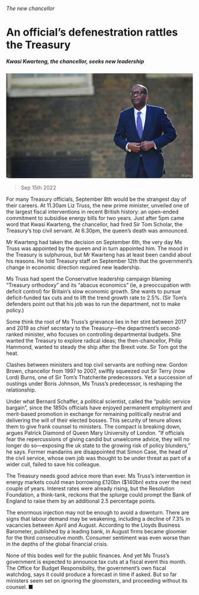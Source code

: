 ###### The new chancellor

# An official’s defenestration rattles the Treasury 

##### Kwasi Kwarteng, the chancellor, seeks new leadership 

![image](images/20220917_BRP005.jpg) 

> Sep 15th 2022 

For many Treasury officials, September 8th would be the strangest day of their careers. At 11.30am Liz Truss, the new prime minister, unveiled one of the largest fiscal interventions in recent British history: an open-ended commitment to subsidise energy bills for two years. Just after 5pm came word that Kwasi Kwarteng, the chancellor, had fired Sir Tom Scholar, the Treasury’s top civil servant. At 6.30pm, the queen’s death was announced. 

Mr Kwarteng had taken the decision on September 6th, the very day Ms Truss was appointed by the queen and in turn appointed him. The mood in the Treasury is sulphurous, but Mr Kwarteng has at least been candid about his reasons. He told Treasury staff on September 12th that the government’s change in economic direction required new leadership.

Ms Truss had spent the Conservative leadership campaign blaming “Treasury orthodoxy” and its “abacus economics” (ie, a preoccupation with deficit control) for Britain’s slow economic growth. She wants to pursue deficit-funded tax cuts and to lift the trend growth rate to 2.5%. (Sir Tom’s defenders point out that his job was to run the department, not to make policy.) 

Some think the root of Ms Truss’s grievance lies in her stint between 2017 and 2019 as chief secretary to the Treasury—the department’s second-ranked minister, who focuses on controlling departmental budgets. She wanted the Treasury to explore radical ideas; the then-chancellor, Philip Hammond, wanted to steady the ship after the Brexit vote. Sir Tom got the heat. 

Clashes between ministers and top civil servants are nothing new. Gordon Brown, chancellor from 1997 to 2007, swiftly squeezed out Sir Terry (now Lord) Burns, one of Sir Tom’s Thatcherite predecessors. Yet a succession of oustings under Boris Johnson, Ms Truss’s predecessor, is reshaping the relationship.

Under what Bernard Schaffer, a political scientist, called the “public service bargain”, since the 1850s officials have enjoyed permanent employment and merit-based promotion in exchange for remaining politically neutral and delivering the will of their elected bosses. This security of tenure allows them to give frank counsel to ministers. The compact is breaking down, argues Patrick Diamond of Queen Mary University of London. ”If officials fear the repercussions of giving candid but unwelcome advice, they will no longer do so—exposing the uk state to the growing risk of policy blunders,” he says. Former mandarins are disappointed that Simon Case, the head of the civil service, whose own job was thought to be under threat as part of a wider cull, failed to save his colleague. 

The Treasury needs good advice more than ever. Ms Truss’s intervention in energy markets could mean borrowing £120bn ($140bn) extra over the next couple of years. Interest rates were already rising, but the Resolution Foundation, a think-tank, reckons that the splurge could prompt the Bank of England to raise them by an additional 2.5 percentage points.

The enormous injection may not be enough to avoid a downturn. There are signs that labour demand may be weakening, including a decline of 7.3% in vacancies between April and August. According to the Lloyds Business Barometer, published by a leading bank, in August firms became gloomier for the third consecutive month. Consumer sentiment was even worse than in the depths of the global financial crisis.

None of this bodes well for the public finances. And yet Ms Truss’s government is expected to announce tax cuts at a fiscal event this month. The Office for Budget Responsibility, the government’s own fiscal watchdog, says it could produce a forecast in time if asked. But so far ministers seem set on ignoring the gloomsters, and proceeding without its counsel. ■

